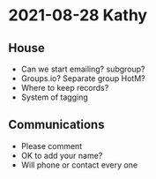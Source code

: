 # 2021-08-28 Kathy

## House

* Can we start emailing? subgroup?
* Groups.io? Separate group HotM?
* Where to keep records?
* System of tagging

## Communications

* Please comment
* OK to add your name?
* Will phone or contact every one
